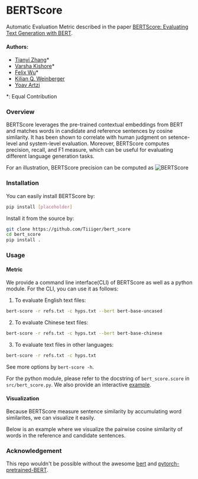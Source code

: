# BERTScore
Automatic Evaluation Metric described in the paper [BERTScore: Evaluating Text Generation with BERT](https://arxiv.org).

#### Authors:
* [Tianyi Zhang](https://scholar.google.com/citations?user=OI0HSa0AAAAJ&hl=en)*
* [Varsha Kishore]()*
* [Felix Wu](https://scholar.google.com.tw/citations?user=sNL8SSoAAAAJ&hl=en)*
* [Kilian Q. Weinberger](http://kilian.cs.cornell.edu/index.html)
* [Yoav Artzi](https://yoavartzi.com/)

*: Equal Contribution

### Overview
BERTScore leverages the pre-trained contextual embeddings from BERT and matches
words in candidate and reference sentences by cosine similarity.
It has been shown to correlate with human judgment on setence-level and
system-level evaluation.
Moreover, BERTScore computes precision, recall, and F1 measure, which can be
useful for evaluating different language generation tasks.

For an illustration, BERTScore precision can be computed as
![](https://github.com/Tiiiger/bert_score/blob/master/bert_score.png "BERTScore")

### Installation

You can easily install BERTScore by:
```sh
pip install [placeholder]
```
Install it from the source by:
```sh
git clone https://github.com/Tiiiger/bert_score
cd bert_score
pip install .
```

### Usage

#### Metric
We provide a command line interface(CLI) of BERTScore as well as a python module. 
For the CLI, you can use it as follows:
1. To evaluate English text files:

```sh
bert-score -r refs.txt -c hyps.txt --bert bert-base-uncased 
```
2. To evaluate Chinese text files:

```sh
bert-score -r refs.txt -c hyps.txt --bert bert-base-chinese
```
3. To evaluate text files in other languages:

```sh
bert-score -r refs.txt -c hyps.txt
```
See more options by `bert-score -h`.

For the python module, please refer to the docstring of `bert_score.score` in `src/bert_score.py`.
We also provide an interactive [example]().

#### Visualization
Because BERTScore measure sentence similarity by accumulating word similarites,
we can visualize it easily.

Below is an example where we visualize the pairwise cosine similarity of words
in the reference and candidate sentences.
<!-- ![]() -->

### Acknowledgement
This repo wouldn't be possible without the awesome [bert](https://github.com/google-research/bert) and [pytorch-pretrained-BERT](https://github.com/huggingface/pytorch-pretrained-BERT).

